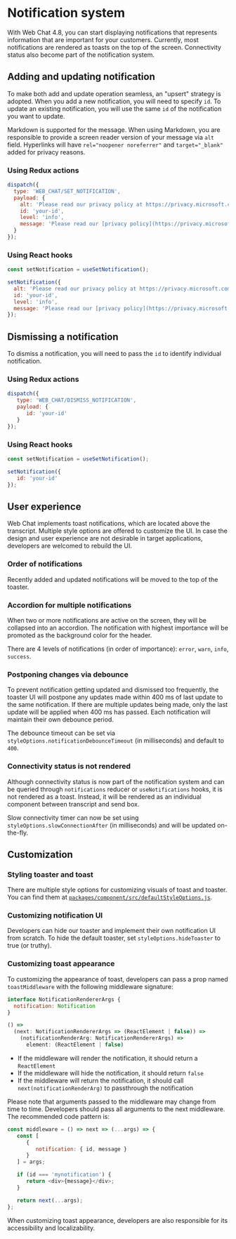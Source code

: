 # Notification system

With Web Chat 4.8, you can start displaying notifications that represents information that are important for your customers. Currently, most notifications are rendered as toasts on the top of the screen. Connectivity status also become part of the notification system.

## Adding and updating notification

To make both add and update operation seamless, an "upsert" strategy is adopted. When you add a new notification, you will need to specify `id`. To update an existing notification, you will use the same `id` of the notification you want to update.

Markdown is supported for the message. When using Markdown, you are responsible to provide a screen reader version of your message via `alt` field. Hyperlinks will have `rel="noopener noreferrer"` and `target="_blank"` added for privacy reasons.

### Using Redux actions

```js
dispatch({
  type: 'WEB_CHAT/SET_NOTIFICATION',
  payload: {
    alt: 'Please read our privacy policy at https://privacy.microsoft.com.'
    id: 'your-id',
    level: 'info',
    message: 'Please read our [privacy policy](https://privacy.microsoft.com/).'
  }
});
```

### Using React hooks

```js
const setNotification = useSetNotification();

setNotification({
  alt: 'Please read our privacy policy at https://privacy.microsoft.com.'
  id: 'your-id',
  level: 'info',
  message: 'Please read our [privacy policy](https://privacy.microsoft.com/).'
});
```

## Dismissing a notification

To dismiss a notification, you will need to pass the `id` to identify individual notification.

### Using Redux actions

```js
dispatch({
   type: 'WEB_CHAT/DISMISS_NOTIFICATION',
   payload: {
      id: 'your-id'
   }
});
```

### Using React hooks

```js
const setNotification = useSetNotification();

setNotification({
   id: 'your-id'
});
```

## User experience

Web Chat implements toast notifications, which are located above the transcript. Multiple style options are offered to customize the UI. In case the design and user experience are not desirable in target applications, developers are welcomed to rebuild the UI.

### Order of notifications

Recently added and updated notifications will be moved to the top of the toaster.

### Accordion for multiple notifications

When two or more notifications are active on the screen, they will be collapsed into an accordion. The notification with highest importance will be promoted as the background color for the header.

There are 4 levels of notifications (in order of importance): `error`, `warn`, `info`, `success`.

### Postponing changes via debounce

To prevent notification getting updated and dismissed too frequently, the toaster UI will postpone any updates made within 400 ms of last update to the same notification. If there are multiple updates being made, only the last update will be applied when 400 ms has passed. Each notification will maintain their own debounce period.

The debounce timeout can be set via `styleOptions.notificationDebounceTimeout` (in milliseconds) and default to `400`.

### Connectivity status is not rendered

Although connectivity status is now part of the notification system and can be queried through `notifications` reducer or `useNotifications` hooks, it is not rendered as a toast. Instead, it will be rendered as an individual component between transcript and send box.

Slow connectivity timer can now be set using `styleOptions.slowConnectionAfter` (in milliseconds) and will be updated on-the-fly.

## Customization

### Styling toaster and toast

There are multiple style options for customizing visuals of toast and toaster. You can find them at [`packages/component/src/defaultStyleOptions.js`](https://github.com/microsoft/BotFramework-WebChat/tree/master/packages/component/src/defaultStyleOptions.js).

### Customizing notification UI

Developers can hide our toaster and implement their own notification UI from scratch. To hide the default toaster, set `styleOptions.hideToaster` to true (or truthy).

### Customizing toast appearance

To customizing the appearance of toast, developers can pass a prop named `toastMiddleware` with the following middleware signature:

```js
interface NotificationRendererArgs {
  notification: Notification
}

() =>
  (next: NotificationRendererArgs => (ReactElement | false)) =>
    (notificationRenderArg: NotificationRendererArgs) =>
      element: (ReactElement | false)
```

-  If the middleware will render the notification, it should return a `ReactElement`
-  If the middleware will hide the notification, it should return `false`
-  If the middleware will return the notification, it should call `next(notificationRenderArg)` to passthrough the notification

Please note that arguments passed to the middleware may change from time to time. Developers should pass all arguments to the next middleware. The recommended code pattern is:

```js
const middleware = () => next => (...args) => {
   const [
      {
         notification: { id, message }
      }
   ] = args;

   if (id === 'mynotification') {
      return <div>{message}</div>;
   }

   return next(...args);
};
```

When customizing toast appearance, developers are also responsible for its accessibility and localizability.
